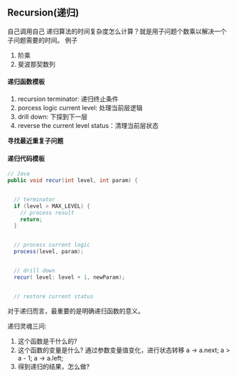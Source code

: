 ## Recursion(递归)

自己调用自己
递归算法的时间复杂度怎么计算？就是用子问题个数乘以解决一个子问题需要的时间。
例子
1. 阶乘
2. 斐波那契数列

#### 递归函数模板
1. recursion terminator: 递归终止条件
2. porcess logic current level: 处理当前层逻辑
3. drill down: 下探到下一层
4. reverse the current level status：清理当前层状态

**寻找最近重复子问题**

#### 递归代码模板
```java
// Java
public void recur(int level, int param) { 


  // terminator 
  if (level > MAX_LEVEL) { 
    // process result 
    return; 
  }


  // process current logic 
  process(level, param); 


  // drill down 
  recur( level: level + 1, newParam); 


  // restore current status 
```

对于递归而言，最重要的是明确递归函数的意义。

递归灵魂三问:
1. 这个函数是干什么的? 
2. 这个函数的变量是什么? 通过参数变量值变化，进行状态转移  a -> a.next; a > a - 1; a -> a.left;
3. 得到递归的结果，怎么做?
